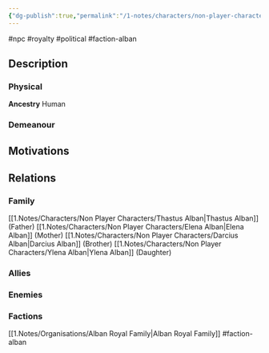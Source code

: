 ```yaml
---
{"dg-publish":true,"permalink":"/1-notes/characters/non-player-characters/eli-alban/"}
---
```


#npc #royalty #political #faction-alban 
## Description
### Physical
**Ancestry** Human


### Demeanour


## Motivations


## Relations
### Family
[[1.Notes/Characters/Non Player Characters/Thastus Alban\|Thastus Alban]] (Father)
[[1.Notes/Characters/Non Player Characters/Elena Alban\|Elena Alban]] (Mother)
[[1.Notes/Characters/Non Player Characters/Darcius Alban\|Darcius Alban]] (Brother)
[[1.Notes/Characters/Non Player Characters/Ylena Alban\|Ylena Alban]] (Daughter)
### Allies
### Enemies
### Factions
[[1.Notes/Organisations/Alban Royal Family\|Alban Royal Family]] #faction-alban 

 
